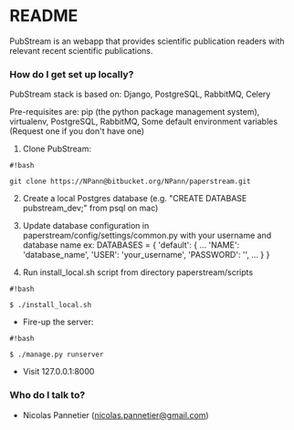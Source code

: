 # README #

PubStream is an webapp that provides scientific publication readers with relevant
 recent scientific publications.

### How do I get set up locally? ###

PubStream stack is based on: Django, PostgreSQL, RabbitMQ, Celery

Pre-requisites are: pip (the python package management system), virtualenv, PostgreSQL, RabbitMQ, Some default environment variables (Request one if you don't have one)

1. Clone PubStream: 
```
#!bash

git clone https://NPann@bitbucket.org/NPann/paperstream.git
```

2. Create a local Postgres database (e.g. "CREATE DATABASE pubstream_dev;" from psql on mac)
3. Update database configuration in paperstream/config/settings/common.py with your username and database name
   ex: 
   DATABASES = {
      'default': {
          ...
          'NAME': 'database_name',
          'USER': 'your_username',
          'PASSWORD': '',
          ...
      }
   }
   
3. Run install_local.sh script from directory paperstream/scripts

```
#!bash

$ ./install_local.sh
```

* Fire-up the server:

```
#!bash

$ ./manage.py runserver
```

* Visit 127.0.0.1:8000

### Who do I talk to? ###

* Nicolas Pannetier (nicolas.pannetier@gmail.com)


